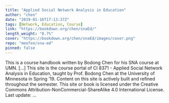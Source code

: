 ```yaml
---
title: "Applied Social Network Analysis in Education"
author: "chen"
date: "2019-01-16T17:13:37Z"
tags: [Network, Education, Course]
link: "https://bookdown.org/chen/snaEd/"
length_weight: "8.7%"
cover: "https://bookdown.org/chen/snaEd/images/cover.png"
repo: "meefen/sna-ed"
pinned: false
---
```


This is a course handbook written by Bodong Chen for his SNA course at UMN. [...] This site is the course portal of CI 8371 - Applied Social Network Analysis in Education, taught by Prof. Bodong Chen at the University of Minnesota in Spring ’19. Content on this site is actively built and refined throughout the semester. This site or book is licensed under the Creative Commons Attribution-NonCommercial-ShareAlike 4.0 International License. Last update: ...
